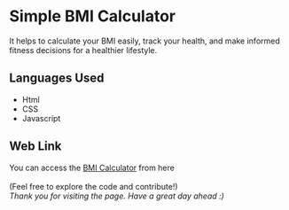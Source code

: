 # Simple BMI Calculator

It helps to calculate your BMI easily, track your health, and make informed fitness decisions for a healthier lifestyle.

## Languages Used

- Html
- CSS
- Javascript

## Web Link

You can access the [BMI Calculator](https://mycuriosity.netlify.app/qr/) from here 
  \
  \
(Feel free to explore the code and contribute!)
  \
_Thank you for visiting the page. Have a great day ahead :)_
